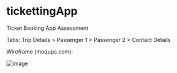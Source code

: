 # tickettingApp
Ticket Booking App Assessment


Tabs:
Trip Details > Passenger 1 > Passenger 2 > Contact Details

Wireframe (moqups.com):

![image](https://user-images.githubusercontent.com/107819934/179457949-6999b296-1874-4bfe-bc60-2f9a67712788.png)

